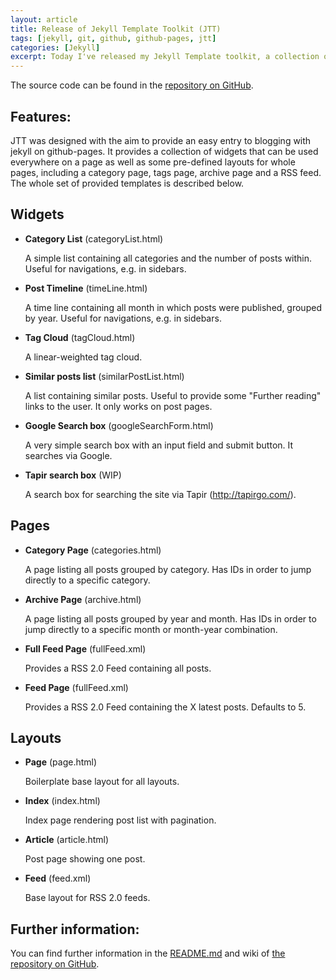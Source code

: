 ```yaml
---
layout: article
title: Release of Jekyll Template Toolkit (JTT)
tags: [jekyll, git, github, github-pages, jtt]
categories: [Jekyll]
excerpt: Today I've released my Jekyll Template toolkit, a collection of templates and layouts for jekyll, which is 100% compatible to github-pages.
---
```

The source code can be found in the 
[repository on GitHub](http://github.com/NetzwergX/jekyll-template-toolkit.git).		

Features:
---------

JTT was designed with the aim to provide an easy entry to blogging with jekyll on github-pages. It
provides a collection of widgets that can be used everywhere on a page as well as some pre-defined
layouts for whole pages, including a category page, tags page, archive page and a RSS feed.
The whole set of provided templates is described below.

Widgets
-------

* **Category List** (categoryList.html)

	A simple list containing all categories and the number of posts within.
	Useful for navigations, e.g. in sidebars.

* **Post Timeline** (timeLine.html)

	A time line containing all month in which posts were published, grouped by year.
	Useful for navigations, e.g. in sidebars.

* **Tag Cloud** (tagCloud.html)

	A linear-weighted tag cloud. 
	
* **Similar posts list** (similarPostList.html)

	A list containing similar posts.
	Useful to provide some "Further reading" links to the user. It only works on post pages.
	
* **Google Search box** (googleSearchForm.html)

	A very simple search box with an input field and submit button. It searches via Google.		

* **Tapir search box** (WIP)

	A search box for searching the site via Tapir (<http://tapirgo.com/>).	
	
		
Pages
-----

* **Category Page** (categories.html)

	A page listing all posts grouped by category.
	Has IDs in order to jump directly to a specific category.

* **Archive Page** (archive.html)

	A page listing all posts grouped by year and month.
	Has IDs in order to jump directly to a specific month or month-year combination.

* **Full Feed Page** (fullFeed.xml)

	Provides a RSS 2.0 Feed containing all posts.	
	
* **Feed Page** (fullFeed.xml)

	Provides a RSS 2.0 Feed containing the X latest posts. Defaults to 5.	
		
		
Layouts
-------

* **Page** (page.html)

	Boilerplate base layout for all layouts.
	
* **Index** (index.html)

	Index page rendering post list with pagination.
	
* **Article** (article.html)

	Post page showing one post.
	
* **Feed** (feed.xml)

	Base layout for RSS 2.0 feeds.
	
	
Further information:
-----------------
		
You can find further information in the 
[README.md](https://github.com/NetzwergX/jekyll-template-toolkit/blob/master/README.md) and wiki of 
[the repository on GitHub](http://github.com/NetzwergX/jekyll-template-toolkit.git).
